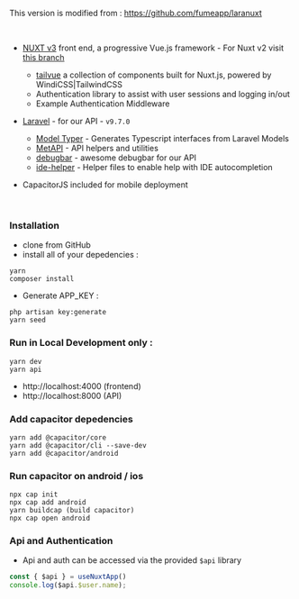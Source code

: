 This version is modified from : https://github.com/fumeapp/laranuxt

<br>

* [NUXT v3](https://v3.nuxtjs.org) front end, a progressive Vue.js framework - For Nuxt v2 visit [this branch](https://github.com/fumeapp/laranuxt/tree/nuxt2)
  * [tailvue](https://github.com/fumeapp/tailvue) a collection of components built for Nuxt.js, powered by WindiCSS|TailwindCSS
  * Authentication library to assist with user sessions and logging in/out
  * Example Authentication Middleware

* [Laravel](https://laravel.com) - for our API - `v9.7.0`
  * [Model Typer](https://github.com/fumeapp/modeltyper) - Generates Typescript interfaces from Laravel Models 
  * [MetAPI](https://github.com/acidjazz/metapi) - API helpers and utilities
  * [debugbar](https://github.com/barryvdh/laravel-debugbar) - awesome debugbar for our API
  * [ide-helper](https://github.com/barryvdh/laravel-ide-helper) - Helper files to enable help with IDE autocompletion
* CapacitorJS included for mobile deployment

<br>

### Installation

* clone from GitHub
* install all of your depedencies :
```
yarn
composer install
```

* Generate APP_KEY :

```
php artisan key:generate
yarn seed
```


### Run in Local Development only :
```
yarn dev
yarn api
```
- http://localhost:4000 (frontend)
- http://localhost:8000 (API)

### Add capacitor depedencies
```
yarn add @capacitor/core
yarn add @capacitor/cli --save-dev
yarn add @capacitor/android
```

### Run capacitor on android / ios
```
npx cap init
npx cap add android
yarn buildcap (build capacitor)
npx cap open android
```

### Api and Authentication

* Api and auth can be accessed via the provided `$api` library

```ts
const { $api } = useNuxtApp()
console.log($api.$user.name);
```
